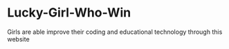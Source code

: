 # Lucky-Girl-Who-Win
Girls are able improve their coding and educational technology through this website
